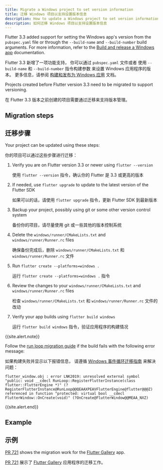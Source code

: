 ```yaml
---
title: Migrate a Windows project to set version information
title: 迁移 Windows 项目以支持设置版本信息
description: How to update a Windows project to set version information
description: 如何迁移 Windows 项目以支持设置版本信息
---
```


Flutter 3.3 added support for setting the Windows app's version from
the `pubspec.yaml` file or through the `--build-name` and `--build-number`
build arguments. For more information, refer to the
[Build and release a Windows app][] documentation.

Flutter 3.3 新增了一项功能支持，
你可以通过 `pubspec.yaml` 文件或者
使用 `--build-name` 和 `--build-number` 指令构建参数
来设置 Windows 应用程序的版本。
更多信息，请参阅 [构建和发布为 Windows 应用][Build and release a Windows app] 文档。

Projects created before Flutter version 3.3 need to be migrated
to support versioning.

在 Flutter 3.3 版本之前创建的项目需要通过迁移来支持版本管理。

## Migration steps

## 迁移步骤

Your project can be updated using these steps:

你的项目可以通过这些步骤进行迁移：

1. Verify you are on Flutter version 3.3 or newer using `flutter --version`

   使用 `flutter --version` 指令，确认你的 Flutter 是 3.3 或更高的版本

2. If needed, use `flutter upgrade` to update to the latest version of the
   Flutter SDK

   如果可以的话，请使用 `flutter upgrade` 指令，更新 Flutter SDK 到最新版本

3. Backup your project, possibly using git or some other version control system

   备份你的项目，请尽量使用 git 或一些其他的版本控制系统

4. Delete the `windows/runner/CMakeLists.txt` and `windows/runner/Runner.rc`
   files

   确保备份完成后，删除 `windows/runner/CMakeLists.txt` 和 `windows/runner/Runner.rc` 文件

5. Run `flutter create --platforms=windows .`

   运行 `flutter create --platforms=windows .` 指令

6. Review the changes to your `windows/runner/CMakeLists.txt` and
   `windows/runner/Runner.rc` files

   检查 `windows/runner/CMakeLists.txt` 和 `windows/runner/Runner.rc` 文件的改动

7. Verify your app builds using `flutter build windows`

   运行 `flutter build windows` 指令，验证应用程序的构建情况

{{site.alert.note}}

  Follow the [run loop migration guide][] if the build fails
  with the following error message:

  如果构建失败并显示以下报错信息，
  请遵循 [Windows 事件循环迁移指南][run loop migration guide] 来解决问题：

  ```
  flutter_window.obj : error LNK2019: unresolved external symbol "public: void __cdecl RunLoop::RegisterFlutterInstance(class flutter::FlutterEngine *)" (?RegisterFlutterInstance@RunLoop@@QEAAXPEAVFlutterEngine@flutter@@@Z) referenced in function "protected: virtual bool __cdecl FlutterWindow::OnCreate(void)" (?OnCreate@FlutterWindow@@MEAA_NXZ)
  ```

{{site.alert.end}}

## Example

## 示例

[PR 721][] shows the migration work for the
[Flutter Gallery][] app.

[PR 721][] 展示了 [Flutter Gallery][] 应用程序的迁移工作。

[Build and release a Windows app]: {{site.url}}/deployment/windows#updating-the-apps-version-number
[run loop migration guide]: {{site.url}}/platform-integration/windows/run-loop-migration
[PR 721]: {{site.github}}/flutter/gallery/pull/721/files
[Flutter Gallery]: https://gallery.flutter.dev/